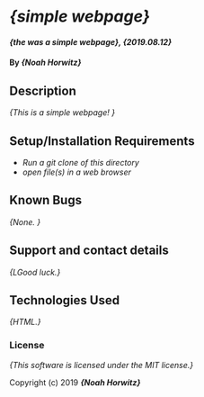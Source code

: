# _{simple webpage}_

#### _{the was a simple webpage}, {2019.08.12}_

#### By _**{Noah Horwitz}**_

## Description

_{This is a simple webpage! }_

## Setup/Installation Requirements

* _Run a git clone of this directory_
* _open file(s) in a web browser_



## Known Bugs

_{None. }_

## Support and contact details

_{LGood luck.}_

## Technologies Used

_{HTML.}_

### License

*{This software is licensed under the MIT license.}*

Copyright (c) 2019 **_{Noah Horwitz}_**
